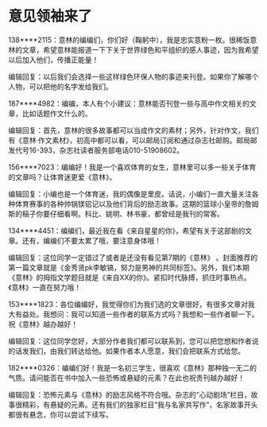 # 意见领袖来了

138****2115：意林的编编们，你们好（鞠躬中），我是忠实意粉一枚。很稀饭意林的文章，希望意林能报道一下下关于世界绿色和平组织的感人事迹，因为我希望以后加入他们，传播正能量！ 

编辑回复：以后我们会选择一些这样绿色环保人物的事迹来刊登。如果你了解哪个人物，可以把他的名字发给我们。 

187****4982：编编，本人有个小建议：意林能否刊登一些与高中作文相关的文章，比如话题作文什么的。 

编辑回复：首先，意林的很多故事都可以当成作文的素材；另外，针对作文，我们有《意林·作文素材》，初高中都可以看，可以邮局订阅和通过杂志社邮购。邮局邮发代号16-393，杂志社读者服务部电话010-51908602。 

156****7023：编编好！我是一个喜欢体育的女生，意林里可以多一些关于体育的文章吗？让体育迷更爱《意林》。 

编辑回复：小编也是一个体育迷，我的偶像是里皮。话说，小编们一直大量关注各种体育赛事的各种帅锅镁铝记以及他们背后的励志故事。这期的篮球小皇帝的詹姆斯的稿子你要仔细看啊。科比、姚明、林书豪，都曾经是我刊的常客。 

134****4451：编编们，最近我在看《来自星星的你》，希望有关于这部剧的文章。还有，编编们不要太累了哦，要注意身体哦！ 

编辑回复：这位同学一定错过了或者是还没有看见第7期的《意林》 。封面推荐的第一篇文章就是《金秀贤pk李敏镐，努力是男神的共同标签》。另外，我们本期《意林》的拇指文学题目就是《来自XX的你》。紧扣时代脉搏，抓住时事热点。《意林》一直在努力哦！ 

153****1823：各位编编好，我觉得你们为我们选的文章很好，有很多文章对我大有益处。我想问：我可以知道一些作者的联系方式吗？我想和一些作者聊一下。祝《意林》越办越好！ 

编辑回复：这位同学您好，大部分作者我们都可以联系到，您可以把您想和作者说的话发我们，由我们转达给他。如果作者本人愿意，我们会把联系方式给您。 

182****0326：编编们好！我是一名初三学生，很喜欢《意林》那种独一无二的气质。请问能否在书中加入一些恐怖或悬疑的元素？在此也祝贵刊越办越好！ 

编辑回复：恐怖元素与《意林》的励志风格不符合哦。杂志的“心动剧场”栏目，故事很精彩，有悬疑的元素。还有我们的独家栏目“我与名家共写作”，名家故事开头都很有悬念，你可以尝试下续写。